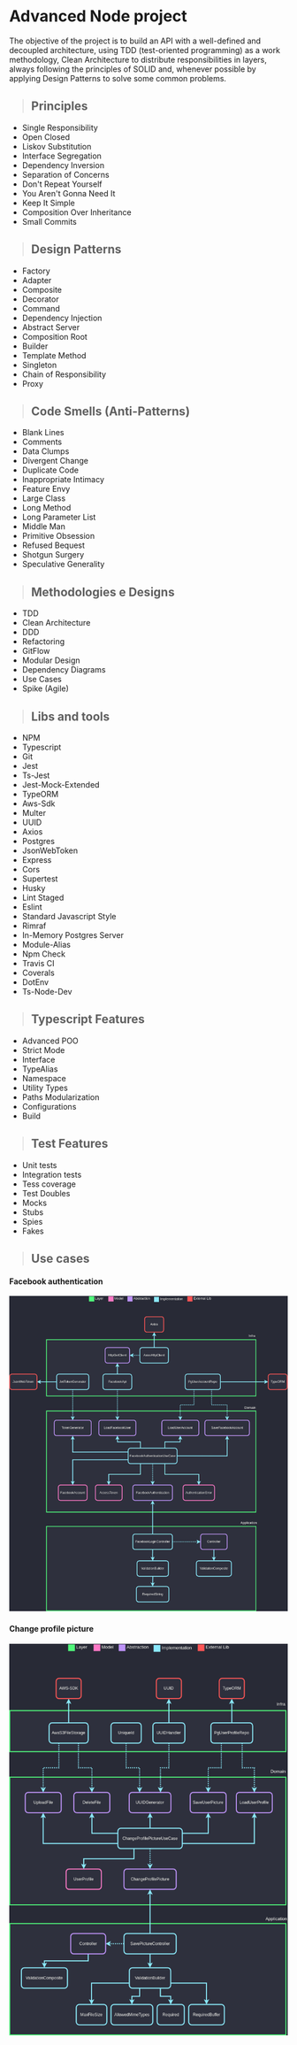 # **Advanced Node project**

The objective of the project is to build an API with a well-defined and decoupled architecture, using TDD (test-oriented programming) as a work methodology, Clean Architecture to distribute responsibilities in layers, always following the principles of SOLID and, whenever possible by applying Design Patterns to solve some common problems.

> ## Principles

- Single Responsibility
- Open Closed
- Liskov Substitution
- Interface Segregation
- Dependency Inversion
- Separation of Concerns
- Don't Repeat Yourself
- You Aren't Gonna Need It
- Keep It Simple
- Composition Over Inheritance
- Small Commits

> ## Design Patterns

- Factory
- Adapter
- Composite
- Decorator
- Command
- Dependency Injection
- Abstract Server
- Composition Root
- Builder
- Template Method
- Singleton
- Chain of Responsibility
- Proxy

> ## Code Smells (Anti-Patterns)

- Blank Lines
- Comments
- Data Clumps
- Divergent Change
- Duplicate Code
- Inappropriate Intimacy
- Feature Envy
- Large Class
- Long Method
- Long Parameter List
- Middle Man
- Primitive Obsession
- Refused Bequest
- Shotgun Surgery
- Speculative Generality

> ## Methodologies e Designs

- TDD
- Clean Architecture
- DDD
- Refactoring
- GitFlow
- Modular Design
- Dependency Diagrams
- Use Cases
- Spike (Agile)

> ## Libs and tools

- NPM
- Typescript
- Git
- Jest
- Ts-Jest
- Jest-Mock-Extended
- TypeORM
- Aws-Sdk
- Multer
- UUID
- Axios
- Postgres
- JsonWebToken
- Express
- Cors
- Supertest
- Husky
- Lint Staged
- Eslint
- Standard Javascript Style
- Rimraf
- In-Memory Postgres Server
- Module-Alias
- Npm Check
- Travis CI
- Coverals
- DotEnv
- Ts-Node-Dev

> ## Typescript Features

- Advanced POO
- Strict Mode
- Interface
- TypeAlias
- Namespace
- Utility Types
- Paths Modularization
- Configurations
- Build

> ## Test Features

- Unit tests
- Integration tests
- Tess coverage
- Test Doubles
- Mocks
- Stubs
- Spies
- Fakes

> ## Use cases

#### Facebook authentication

!["facebook-authentication"](./documentation/facebook-authentication/facebook-authentication.png)

#### Change profile picture

!["change-profile-picture"](./documentation/change-profile-picture/change-profile-picture.png)
